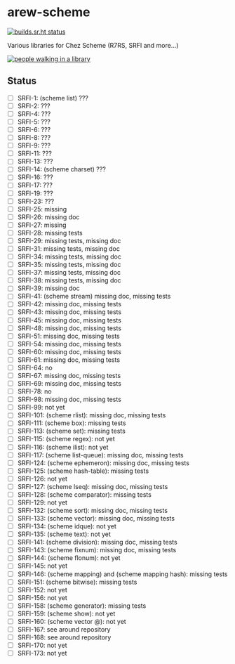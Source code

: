 # arew-scheme

[![builds.sr.ht status](https://builds.sr.ht/~amz3/arew-scheme/.build.yml.svg)](https://builds.sr.ht/~amz3/arew-scheme/.build.yml?)

Various libraries for Chez Scheme (R7RS, SRFI and more...)

[![people walking in a library](https://raw.githubusercontent.com/amirouche/arew-scheme/master/gabriel-sollmann-Y7d265_7i08-unsplash.jpg)](https://github.com/amirouche/arew-scheme)


## Status

- [ ] SRFI-1: (scheme list) ???
- [ ] SRFI-2: ???
- [ ] SRFI-4: ???
- [ ] SRFI-5: ???
- [ ] SRFI-6: ???
- [ ] SRFI-8: ???
- [ ] SRFI-9: ???
- [ ] SRFI-11: ???
- [ ] SRFI-13: ???
- [ ] SRFI-14: (scheme charset) ???
- [ ] SRFI-16: ???
- [ ] SRFI-17: ???
- [ ] SRFI-19: ???
- [ ] SRFI-23: ???
- [ ] SRFI-25: missing
- [ ] SRFI-26: missing doc
- [ ] SRFI-27: missing
- [ ] SRFI-28: missing tests
- [ ] SRFI-29: missing tests, missing doc
- [ ] SRFI-31: missing tests, missing doc
- [ ] SRFI-34: missing tests, missing doc
- [ ] SRFI-35: missing tests, missing doc
- [ ] SRFI-37: missing tests, missing doc
- [ ] SRFI-38: missing tests, missing doc
- [ ] SRFI-39: missing doc
- [ ] SRFI-41: (scheme stream) missing doc, missing tests
- [ ] SRFI-42: missing doc, missing tests
- [ ] SRFI-43: missing doc, missing tests
- [ ] SRFI-45: missing doc, missing tests
- [ ] SRFI-48: missing doc, missing tests
- [ ] SRFI-51: missing doc, missing tests
- [ ] SRFI-54: missing doc, missing tests
- [ ] SRFI-60: missing doc, missing tests
- [ ] SRFI-61: missing doc, missing tests
- [ ] SRFI-64: no
- [ ] SRFI-67: missing doc, missing tests
- [ ] SRFI-69: missing doc, missing tests
- [ ] SRFI-78: no
- [ ] SRFI-98: missing doc, missing tests
- [ ] SRFI-99: not yet
- [ ] SRFI-101: (scheme rlist): missing doc, missing tests
- [ ] SRFI-111: (scheme box): missing tests
- [ ] SRFI-113: (scheme set): missing tests
- [ ] SRFI-115: (scheme regex): not yet
- [ ] SRFI-116: (scheme ilist): not yet
- [ ] SRFI-117: (scheme list-queue): missing doc, missing tests
- [ ] SRFI-124: (scheme ephemeron): missing doc, missing tests
- [ ] SRFI-125: (scheme hash-table): missing tests
- [ ] SRFI-126: not yet
- [ ] SRFI-127: (scheme lseq): missing doc, missing tests
- [ ] SRFI-128: (scheme comparator): missing tests
- [ ] SRFI-129: not yet
- [ ] SRFI-132: (scheme sort): missing doc, missing tests
- [ ] SRFI-133: (scheme vector): missing doc, missing tests
- [ ] SRFI-134: (scheme idque): not yet
- [ ] SRFI-135: (scheme text): not yet
- [ ] SRFI-141: (scheme division): missing doc, missing tests
- [ ] SRFI-143: (scheme fixnum): missing doc, missing tests
- [ ] SRFI-144: (scheme flonum): not yet
- [ ] SRFI-145: not yet
- [ ] SRFI-146: (scheme mapping) and (scheme mapping hash): missing tests
- [ ] SRFI-151: (scheme bitwise): missing tests
- [ ] SRFI-152: not yet
- [ ] SRFI-156: not yet
- [ ] SRFI-158: (scheme generator): missing tests
- [ ] SRFI-159: (scheme show): not yet
- [ ] SRFI-160: (scheme vector @): not yet
- [ ] SRFI-167: see around repository
- [ ] SRFI-168: see around repository
- [ ] SRFI-170: not yet
- [ ] SRFI-173: not yet

